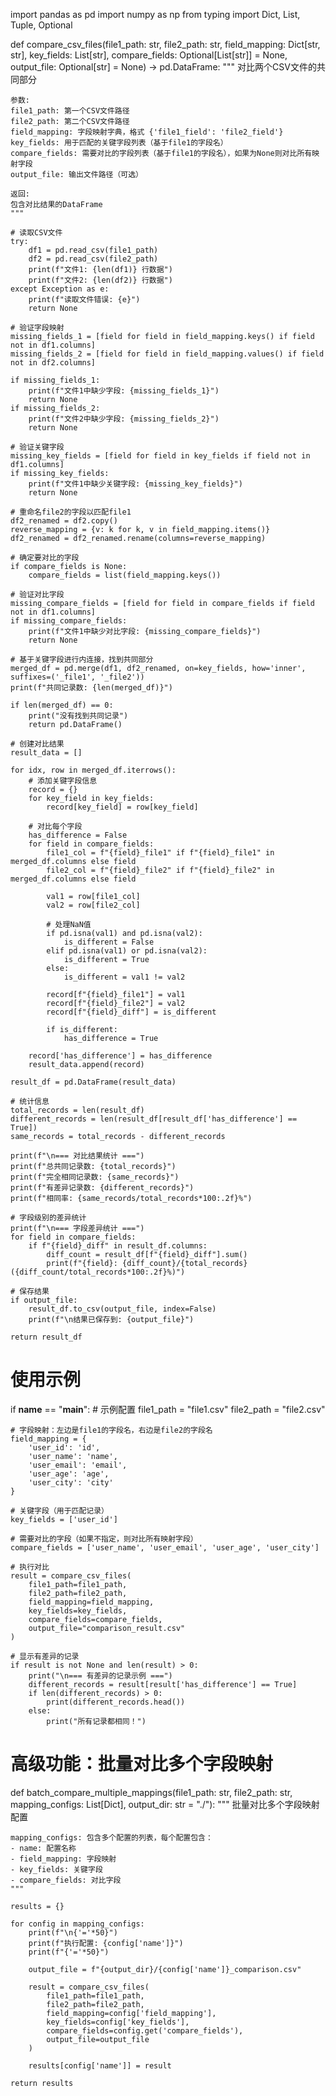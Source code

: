 import pandas as pd
import numpy as np
from typing import Dict, List, Tuple, Optional

def compare_csv_files(file1_path: str, 
                     file2_path: str, 
                     field_mapping: Dict[str, str],
                     key_fields: List[str],
                     compare_fields: Optional[List[str]] = None,
                     output_file: Optional[str] = None) -> pd.DataFrame:
    """
    对比两个CSV文件的共同部分
    
    参数:
    file1_path: 第一个CSV文件路径
    file2_path: 第二个CSV文件路径
    field_mapping: 字段映射字典，格式 {'file1_field': 'file2_field'}
    key_fields: 用于匹配的关键字段列表（基于file1的字段名）
    compare_fields: 需要对比的字段列表（基于file1的字段名），如果为None则对比所有映射字段
    output_file: 输出文件路径（可选）
    
    返回:
    包含对比结果的DataFrame
    """
    
    # 读取CSV文件
    try:
        df1 = pd.read_csv(file1_path)
        df2 = pd.read_csv(file2_path)
        print(f"文件1: {len(df1)} 行数据")
        print(f"文件2: {len(df2)} 行数据")
    except Exception as e:
        print(f"读取文件错误: {e}")
        return None
    
    # 验证字段映射
    missing_fields_1 = [field for field in field_mapping.keys() if field not in df1.columns]
    missing_fields_2 = [field for field in field_mapping.values() if field not in df2.columns]
    
    if missing_fields_1:
        print(f"文件1中缺少字段: {missing_fields_1}")
        return None
    if missing_fields_2:
        print(f"文件2中缺少字段: {missing_fields_2}")
        return None
    
    # 验证关键字段
    missing_key_fields = [field for field in key_fields if field not in df1.columns]
    if missing_key_fields:
        print(f"文件1中缺少关键字段: {missing_key_fields}")
        return None
    
    # 重命名file2的字段以匹配file1
    df2_renamed = df2.copy()
    reverse_mapping = {v: k for k, v in field_mapping.items()}
    df2_renamed = df2_renamed.rename(columns=reverse_mapping)
    
    # 确定要对比的字段
    if compare_fields is None:
        compare_fields = list(field_mapping.keys())
    
    # 验证对比字段
    missing_compare_fields = [field for field in compare_fields if field not in df1.columns]
    if missing_compare_fields:
        print(f"文件1中缺少对比字段: {missing_compare_fields}")
        return None
    
    # 基于关键字段进行内连接，找到共同部分
    merged_df = pd.merge(df1, df2_renamed, on=key_fields, how='inner', suffixes=('_file1', '_file2'))
    print(f"共同记录数: {len(merged_df)}")
    
    if len(merged_df) == 0:
        print("没有找到共同记录")
        return pd.DataFrame()
    
    # 创建对比结果
    result_data = []
    
    for idx, row in merged_df.iterrows():
        # 添加关键字段信息
        record = {}
        for key_field in key_fields:
            record[key_field] = row[key_field]
        
        # 对比每个字段
        has_difference = False
        for field in compare_fields:
            file1_col = f"{field}_file1" if f"{field}_file1" in merged_df.columns else field
            file2_col = f"{field}_file2" if f"{field}_file2" in merged_df.columns else field
            
            val1 = row[file1_col]
            val2 = row[file2_col]
            
            # 处理NaN值
            if pd.isna(val1) and pd.isna(val2):
                is_different = False
            elif pd.isna(val1) or pd.isna(val2):
                is_different = True
            else:
                is_different = val1 != val2
            
            record[f"{field}_file1"] = val1
            record[f"{field}_file2"] = val2
            record[f"{field}_diff"] = is_different
            
            if is_different:
                has_difference = True
        
        record['has_difference'] = has_difference
        result_data.append(record)
    
    result_df = pd.DataFrame(result_data)
    
    # 统计信息
    total_records = len(result_df)
    different_records = len(result_df[result_df['has_difference'] == True])
    same_records = total_records - different_records
    
    print(f"\n=== 对比结果统计 ===")
    print(f"总共同记录数: {total_records}")
    print(f"完全相同记录数: {same_records}")
    print(f"有差异记录数: {different_records}")
    print(f"相同率: {same_records/total_records*100:.2f}%")
    
    # 字段级别的差异统计
    print(f"\n=== 字段差异统计 ===")
    for field in compare_fields:
        if f"{field}_diff" in result_df.columns:
            diff_count = result_df[f"{field}_diff"].sum()
            print(f"{field}: {diff_count}/{total_records} ({diff_count/total_records*100:.2f}%)")
    
    # 保存结果
    if output_file:
        result_df.to_csv(output_file, index=False)
        print(f"\n结果已保存到: {output_file}")
    
    return result_df

# 使用示例
if __name__ == "__main__":
    # 示例配置
    file1_path = "file1.csv"
    file2_path = "file2.csv"
    
    # 字段映射：左边是file1的字段名，右边是file2的字段名
    field_mapping = {
        'user_id': 'id',
        'user_name': 'name',
        'user_email': 'email',
        'user_age': 'age',
        'user_city': 'city'
    }
    
    # 关键字段（用于匹配记录）
    key_fields = ['user_id']
    
    # 需要对比的字段（如果不指定，则对比所有映射字段）
    compare_fields = ['user_name', 'user_email', 'user_age', 'user_city']
    
    # 执行对比
    result = compare_csv_files(
        file1_path=file1_path,
        file2_path=file2_path,
        field_mapping=field_mapping,
        key_fields=key_fields,
        compare_fields=compare_fields,
        output_file="comparison_result.csv"
    )
    
    # 显示有差异的记录
    if result is not None and len(result) > 0:
        print("\n=== 有差异的记录示例 ===")
        different_records = result[result['has_difference'] == True]
        if len(different_records) > 0:
            print(different_records.head())
        else:
            print("所有记录都相同！")

# 高级功能：批量对比多个字段映射
def batch_compare_multiple_mappings(file1_path: str, 
                                  file2_path: str, 
                                  mapping_configs: List[Dict],
                                  output_dir: str = "./"):
    """
    批量对比多个字段映射配置
    
    mapping_configs: 包含多个配置的列表，每个配置包含：
    - name: 配置名称
    - field_mapping: 字段映射
    - key_fields: 关键字段
    - compare_fields: 对比字段
    """
    
    results = {}
    
    for config in mapping_configs:
        print(f"\n{'='*50}")
        print(f"执行配置: {config['name']}")
        print(f"{'='*50}")
        
        output_file = f"{output_dir}/{config['name']}_comparison.csv"
        
        result = compare_csv_files(
            file1_path=file1_path,
            file2_path=file2_path,
            field_mapping=config['field_mapping'],
            key_fields=config['key_fields'],
            compare_fields=config.get('compare_fields'),
            output_file=output_file
        )
        
        results[config['name']] = result
    
    return results